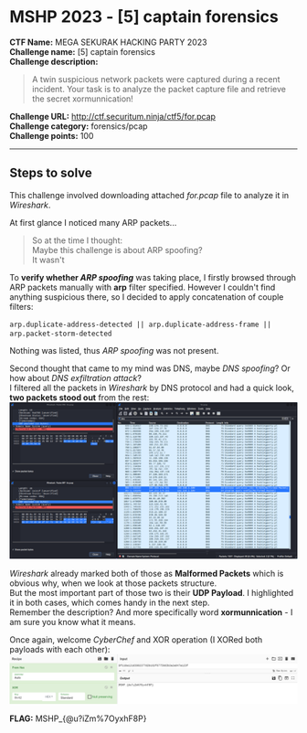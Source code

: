 # MSHP 2023 - [5] captain forensics  

**CTF Name:** MEGA SEKURAK HACKING PARTY 2023  
**Challenge name:** [5] captain forensics  
**Challenge description:**  
> A twin suspicious network packets were captured during a recent incident. Your task is to analyze the packet capture file and retrieve the secret xormunnication!  

**Challenge URL:** http://ctf.securitum.ninja/ctf5/for.pcap  
**Challenge category:** forensics/pcap  
**Challenge points:** 100  

* * *  

## Steps to solve  
This challenge involved downloading attached *for.pcap* file to analyze it in *Wireshark*.  

At first glance I noticed many ARP packets...  

> So at the time I thought:  
> Maybe this challenge is about ARP spoofing?  
> It wasn't  

To **verify whether *ARP spoofing*** was taking place, I firstly browsed through ARP packets manually with **arp** filter specified. However I couldn't find anything suspicious there, so I decided to apply concatenation of couple filters:  
```  
arp.duplicate-address-detected || arp.duplicate-address-frame || arp.packet-storm-detected  
```  
Nothing was listed, thus *ARP spoofing* was not present.  

Second thought that came to my mind was DNS, maybe *DNS spoofing*? Or how about *DNS exfiltration attack*?  
I filtered all the packets in *Wireshark* by DNS protocol and had a quick look, **two packets stood out** from the rest:  
![DNS.png](../_resources/DNS.png)  

*Wireshark* already marked both of those as **Malformed Packets** which is obvious why, when we look at those packets structure.  
But the most important part of those two is their **UDP Payload**. I highlighted it in both cases, which comes handy in the next step.  
Remember the description? And more specifically word **xormunnication** - I am sure you know what it means.  

Once again, welcome *CyberChef* and XOR operation (I XORed both payloads with each other):  
![hex_xor.png](../_resources/hex_xor.png)  

**FLAG:** MSHP_{@u?iZm%7OyxhF8P}